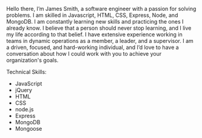 Hello there, I’m James Smith, a software engineer with a passion for solving problems. I am skilled in Javascript, HTML, CSS, Express, Node, and MongoDB. I am constantly learning new skills and practicing the ones I already know. I believe that a person should never stop learning, and I live my life according to that belief. I have extensive experience working in teams in dynamic operations as a member, a leader, and a supervisor. I am a driven, focused, and hard-working individual, and I’d love to have a conversation about how I could work with you to achieve your organization's goals.

Technical Skills:
- JavaScript
- jQuery
- HTML
- CSS
- node.js
- Express
- MongoDB
- Mongoose

<!---
jwsmith2340/jwsmith2340 is a ✨ special ✨ repository because its `README.md` (this file) appears on your GitHub profile.
You can click the Preview link to take a look at your changes.
--->
